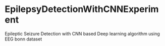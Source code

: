 # EpilepsyDetectionWithCNNExperiment
Epileptic Seizure Detection with CNN based Deep learning algorithm using EEG bonn dataset
